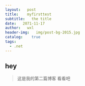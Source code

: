 ```yaml
---
layout:   post
title:    myfirsttest
subtitle:   the title
date:   2071-11-17
author:   wxl
header-img:   img/post-bg-2015.jpg
catalog:    true
tags:
  - .net
---
```


## hey
>这是我的第二篇博客
看看吧
